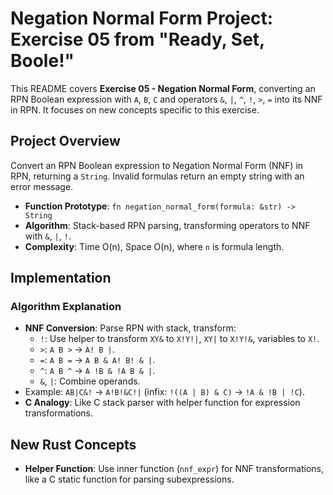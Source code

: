 # Negation Normal Form Project: Exercise 05 from "Ready, Set, Boole!"

This README covers **Exercise 05 - Negation Normal Form**, converting an RPN Boolean expression with `A`, `B`, `C` and operators `&`, `|`, `^`, `!`, `>`, `=` into its NNF in RPN. It focuses on new concepts specific to this exercise.

## Project Overview

Convert an RPN Boolean expression to Negation Normal Form (NNF) in RPN, returning a `String`. Invalid formulas return an empty string with an error message.

- **Function Prototype**: `fn negation_normal_form(formula: &str) -> String`
- **Algorithm**: Stack-based RPN parsing, transforming operators to NNF with `&`, `|`, `!`.
- **Complexity**: Time O(n), Space O(n), where `n` is formula length.

## Implementation
### Algorithm Explanation
- **NNF Conversion**: Parse RPN with stack, transform:
  - `!`: Use helper to transform `XY&` to `X!Y!|`, `XY|` to `X!Y!&`, variables to `X!`.
  - `>`: `A B >` → `A! B |`.
  - `=`: `A B =` → `A B & A! B! & |`.
  - `^`: `A B ^` → `A !B & !A B & |`.
  - `&`, `|`: Combine operands.
- Example: `AB|C&!` → `A!B!&C!|` (infix: `!((A | B) & C)` → `!A & !B | !C`).
- **C Analogy**: Like C stack parser with helper function for expression transformations.

## New Rust Concepts

- **Helper Function**: Use inner function (`nnf_expr`) for NNF transformations, like a C static function for parsing subexpressions.
